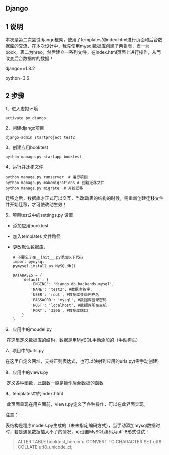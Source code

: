 ## Django

## 1 说明

​	本次是第二次尝试django框架，使用了templates的index.html进行页面和后台数据库的交流，在本次设计中，我先使用mysql数据库创建了两张表，表一为book，表二为hreo，然后建立一系列文件，在index.html页面上进行操作，从而改变后台数据库的数据！

django==1.8.2

python=3.6



## 2 步骤

1、进入虚拟环境

```shell
activate py_django  
```

2、创建django项目

```shell
django-admin startproject test2
```

3、创建应用booktest

```shell
python manage.py startapp booktest
```

4、运行并迁移文件

```shell
python manage.py runserver  # 运行项目
python manage.py makemigrations # 创建迁移文件
python manage.py migrate  # 开始迁移
```

​	迁移之后，数据库才正式可以交互，当改动表的结构的时候，需重新创建迁移文件并开始迁移，才可使改动生效！

5、项目test2中的settings.py 设置

- 添加应用booktest

  

- 加入templates 文件路径

  

- 更改默认数据库，

  ```shell
  # 不要忘了在__init__.py添加以下代码
  import pymysql
  pymysql.install_as_MySQLdb()
  ```
  
  ```
  DATABASES = {
      'default': {
          'ENGINE': 'django.db.backends.mysql',
          'NAME': 'test2', #数据库名字，
          'USER': 'root', #数据库登录用户名
          'PASSWORD': 'mysql', #数据库登录密码
          'HOST': 'localhost', #数据库所在主机
          'PORT': '3306', #数据库端口
      }
  }
  ```

6、应用中的moudel.py 

​	在这里定义数据库的结构，数据是用MySQL手动添加的（手动狗头）

7、项目中的urls.py

​	在这里自定义网址，支持正则表达式，也可以映射到应用的urls.py(需手动创建)

8、应用中的views.py

​	定义各种函数，此函数一般是操作后台数据的函数

9、templates中的index.html

​	此页面呈现在用户面前，views.py定义了各种操作，可以在此界面实现。



注意：

表结构是程序models.py生成的（未未指定编码方式），当手动添加mysql数据时时，若是遇见数据插入不了的情况，可设置MySQL编码为utf-8形式试试！

> ALTER TABLE  booktest_heroinfo CONVERT TO CHARACTER SET utf8 COLLATE utf8_unicode_ci;